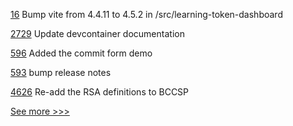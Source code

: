 
[16](https://github.com/hyperledger-labs/learning-tokens/pull/16) Bump vite from 4.4.11 to 4.5.2 in /src/learning-token-dashboard

[2729](https://github.com/hyperledger/aries-cloudagent-python/pull/2729) Update devcontainer documentation

[596](https://github.com/hyperledger/cello/pull/596) Added the commit form demo

[593](https://github.com/hyperledger-labs/fabric-operations-console/pull/593) bump release notes

[4626](https://github.com/hyperledger/fabric/pull/4626) Re-add the RSA definitions to BCCSP


[See more >>>](https://start-here.hyperledger.org/pull-requests)

